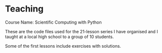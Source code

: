 # Teaching

Course Name: Scientific Computing with Python

These are the code files used for the 21-lesson series I have organised and I taught at a local high school to a group of 10 students.

Some of the first lessons include exercises with solutions. 
